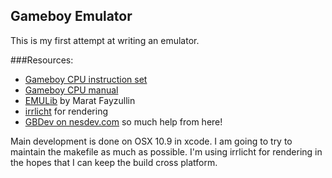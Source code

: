 Gameboy Emulator
-------

This is my first attempt at writing an emulator.

###Resources:

- [Gameboy CPU instruction set](http://www.pastraiser.com/cpu/gameboy/gameboy_opcodes.html)
- [Gameboy CPU manual](docs/GBCPUman.pdf)
- [EMULib](http://fms.komkon.org/EMUL8/EMULib.html) by Marat Fayzullin
- [irrlicht](http://irrlicht.sourceforge.net/) for rendering
- [GBDev on nesdev.com](http://forums.nesdev.com/viewforum.php?f=20) so much help from here!

Main development is done on OSX 10.9 in xcode. I am going to try to maintain the makefile as much as possible. I'm using irrlicht for rendering in the hopes that I can keep the build cross platform.

